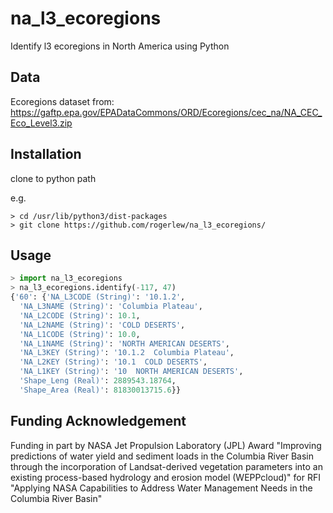 # na_l3_ecoregions

Identify l3 ecoregions in North America using Python

## Data

Ecoregions dataset from:
https://gaftp.epa.gov/EPADataCommons/ORD/Ecoregions/cec_na/NA_CEC_Eco_Level3.zip

## Installation

clone to python path

e.g.
```
> cd /usr/lib/python3/dist-packages
> git clone https://github.com/rogerlew/na_l3_ecoregions/
```

## Usage

```python
> import na_l3_ecoregions
> na_l3_ecoregions.identify(-117, 47)
{'60': {'NA_L3CODE (String)': '10.1.2',
  'NA_L3NAME (String)': 'Columbia Plateau',
  'NA_L2CODE (String)': 10.1,
  'NA_L2NAME (String)': 'COLD DESERTS',
  'NA_L1CODE (String)': 10.0,
  'NA_L1NAME (String)': 'NORTH AMERICAN DESERTS',
  'NA_L3KEY (String)': '10.1.2  Columbia Plateau',
  'NA_L2KEY (String)': '10.1  COLD DESERTS',
  'NA_L1KEY (String)': '10  NORTH AMERICAN DESERTS',
  'Shape_Leng (Real)': 2889543.18764,
  'Shape_Area (Real)': 81830013715.6}}
```

## Funding Acknowledgement

Funding in part by NASA Jet Propulsion Laboratory (JPL) Award "Improving predictions of water yield and sediment loads in the Columbia River Basin through the incorporation of Landsat-derived vegetation parameters into an existing process-based hydrology and erosion model (WEPPcloud)" for RFI "Applying NASA Capabilities to Address Water Management Needs in the Columbia River Basin"
